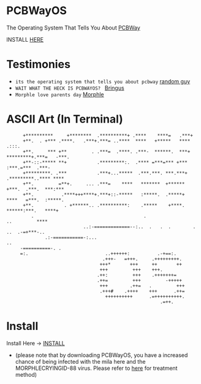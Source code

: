 # PCBWayOS
The Operating System That Tells You About [PCBWay](pcbway.com)


INSTALL [HERE](https://sites.google.com/view/pcbwayos/home)

# Testimonies

- `its the operating system that tells you about pcbway` [random guy](https://youtu.be/qp-I1hm5UVU?si=KWXzkGOXxP_EKpJV)
- `WAIT WHAT THE HECK IS PCBWAYOS? ` [Bringus](https://youtu.be/qp-I1hm5UVU?si=KWXzkGOXxP_EKpJV)
- `Morphle love parents day` [Morphle](https://youtu.be/Qpi6S2b2hRc?feature=shared)
# ASCII Art (In Terminal)                                                                                                  
                                                                                                    
                                                                                                    
                                                                                                    
                                                                                                    
                                                                                                    
          +**********     +********  .**********+ .****    ****=   .***+                            
          +**.  . +*** .****.   .***+.***= ..****  ****   +*****   ****   .:::.                     
          +**.     *** +**         . .***=  .****. .***-  ******.  ***+ *********+.***=   -***.     
          +**-::-***** **+           .*********:.  .**** =***=*** +***        :***.=***  .***-      
          +*********. .***           .***+...*****  .***.***. ***.***+  .*********..**** ****       
          +**.         =**+.     ... .***=    ****   *******  +******  +***.  .***.  ***:***        
          +**.          .****+++****+.***+::-*****   :*****.  .*****+  ****   =***.  :*****.        
          +**.           . +******.. .**********:    .*****    +****.   ******:***.   ****+         
             .                                        .                    ..         ****          
                                ..:-=============--:..  .   .  .        .     ..  .-=+***-..        
                  .:-===========-:...                                                ..             
         -==========-. .                                                                            
         =:.                            ..++++++:          .-+==:.                                  
                                       .+++-   =+++.     .+++++++++.                                
                                      +++*       +++     ++       ++                                
                                      +++         +++    +++.                                       
                                     .++:         +++    .+++++++=                                  
                                     .++=         +++         -+++++                                
                                      +++        .++=   .         +++                               
                                      .+++#    .++++    +++      .++=                               
                                        ++++++++++      .=++++++++++.                               
                                                            .=++.                                   
# Install

Install Here -> [INSTALL](https://sites.google.com/view/pcbwayos/home)

- (please note that by downloading PCBWayOS, you have a increased chance of being infected with the mila here and the MORPHLECRYINGID-88 virus. Please refer to [here](https://youtu.be/HS1MU6xGtWE?feature=shared) for treatment method)
                                                                                                    
                                                                                                  
                                                                                                    
                                                                                                    
                                                                                                    
                                                                                                    
                                                                                                    
